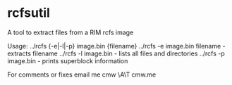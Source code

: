 rcfsutil
========

A tool to extract files from a RIM rcfs image

Usage: 
       ../rcfs {-e|-l|-p} image.bin {filename}
       ../rcfs -e image.bin filename            - extracts filename
       ../rcfs -l image.bin                     - lists all files and directories
       ../rcfs -p image.bin                     - prints superblock information

For comments or fixes email me cmw \A\T cmw.me
